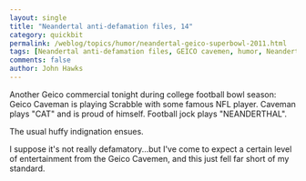 ```yaml
---
layout: single 
title: "Neandertal anti-defamation files, 14" 
category: quickbit
permalink: /weblog/topics/humor/neandertal-geico-superbowl-2011.html
tags: [Neandertal anti-defamation files, GEICO cavemen, humor, Neandertals] 
comments: false 
author: John Hawks 
---
```


Another Geico commercial tonight during college football bowl season: Geico Caveman is playing Scrabble with some famous NFL player. Caveman plays "CAT" and is proud of himself. Football jock plays "NEANDERTHAL". 

The usual huffy indignation ensues. 

I suppose it's not really defamatory...but I've come to expect a certain level of entertainment from the Geico Cavemen, and this just fell far short of my standard. 

